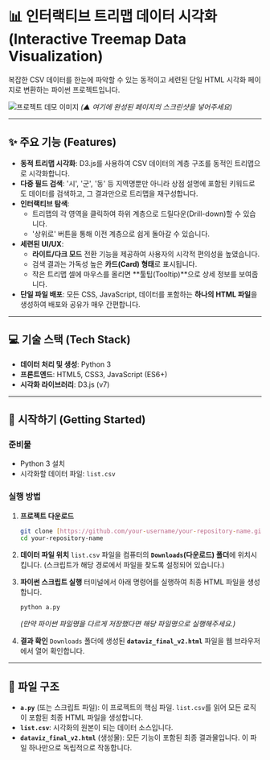# 📊 인터랙티브 트리맵 데이터 시각화 (Interactive Treemap Data Visualization)

복잡한 CSV 데이터를 한눈에 파악할 수 있는 동적이고 세련된 단일 HTML 시각화 페이지로 변환하는 파이썬 프로젝트입니다.

![프로젝트 데모 이미지](https://i.imgur.com/1083ea.png)
*(▲ 여기에 완성된 페이지의 스크린샷을 넣어주세요)*

---

## ✨ 주요 기능 (Features)

* **동적 트리맵 시각화**: D3.js를 사용하여 CSV 데이터의 계층 구조를 동적인 트리맵으로 시각화합니다.
* **다중 필드 검색**: '시', '군', '동' 등 지역명뿐만 아니라 상점 설명에 포함된 키워드로도 데이터를 검색하고, 그 결과만으로 트리맵을 재구성합니다.
* **인터랙티브 탐색**:
    * 트리맵의 각 영역을 클릭하여 하위 계층으로 드릴다운(Drill-down)할 수 있습니다.
    * '상위로' 버튼을 통해 이전 계층으로 쉽게 돌아갈 수 있습니다.
* **세련된 UI/UX**:
    * **라이트/다크 모드** 전환 기능을 제공하여 사용자의 시각적 편의성을 높였습니다.
    * 검색 결과는 가독성 높은 **카드(Card) 형태**로 표시됩니다.
    * 작은 트리맵 셀에 마우스를 올리면 **툴팁(Tooltip)**으로 상세 정보를 보여줍니다.
* **단일 파일 배포**: 모든 CSS, JavaScript, 데이터를 포함하는 **하나의 HTML 파일**을 생성하여 배포와 공유가 매우 간편합니다.

---

## 💻 기술 스택 (Tech Stack)

* **데이터 처리 및 생성**: Python 3
* **프론트엔드**: HTML5, CSS3, JavaScript (ES6+)
* **시각화 라이브러리**: D3.js (v7)

---

## 🚀 시작하기 (Getting Started)

### 준비물

* Python 3 설치
* 시각화할 데이터 파일: `list.csv`

### 실행 방법

1.  **프로젝트 다운로드**
    ```bash
    git clone [https://github.com/your-username/your-repository-name.git](https://github.com/your-username/your-repository-name.git)
    cd your-repository-name
    ```

2.  **데이터 파일 위치**
    `list.csv` 파일을 컴퓨터의 **`Downloads`(다운로드) 폴더**에 위치시킵니다. (스크립트가 해당 경로에서 파일을 찾도록 설정되어 있습니다.)

3.  **파이썬 스크립트 실행**
    터미널에서 아래 명령어를 실행하여 최종 HTML 파일을 생성합니다.
    ```bash
    python a.py 
    ```
    *(만약 파이썬 파일명을 다르게 저장했다면 해당 파일명으로 실행해주세요.)*

4.  **결과 확인**
    `Downloads` 폴더에 생성된 **`dataviz_final_v2.html`** 파일을 웹 브라우저에서 열어 확인합니다.

---

## 📁 파일 구조

* **`a.py`** (또는 스크립트 파일): 이 프로젝트의 핵심 파일. `list.csv`를 읽어 모든 로직이 포함된 최종 HTML 파일을 생성합니다.
* **`list.csv`**: 시각화의 원본이 되는 데이터 소스입니다.
* **`dataviz_final_v2.html`** (생성물): 모든 기능이 포함된 최종 결과물입니다. 이 파일 하나만으로 독립적으로 작동합니다.
